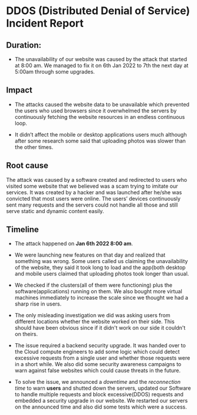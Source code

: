 # DDOS (Distributed Denial of Service) Incident Report

## Duration:

- The unavailability of our website was caused by the attack 
that started at 8:00 am. We managed to fix it on 6th Jan 2022 to 7th the 
next day at 5:00am through some upgrades.

## Impact

- The attacks caused the website data to be unavailable 
which prevented the users who used browsers since it 
overwhelmed the servers by continuously fetching  the website 
resources in an endless continuous loop.

- It didn’t affect the mobile or desktop applications users much 
although after some research some said that uploading photos was slower than the other times.

## Root cause

The attack was caused by a software created and redirected to users who 
visited some website that we believed was a scam trying to imitate our services.
It was created by a hacker and was launched after he/she was convicted that most users were online.
The users’ devices continuously sent many requests and the 
servers could not handle all those and still serve static and dynamic content easily.

## Timeline

- The attack happened on **Jan 6th 2022 8:00 am**.

- We were launching new features on that day and realized that something was wrong.
Some users called us claiming the unavailability of the website, they said it took long to load and the app(both desktop and mobile users
claimed that uploading photos took longer than usual.

- We checked if the clusters(all of them were functioning) plus the software(applications) running on them. We also bought more virtual machines immediately 
to increase the scale since we thought we had  a sharp rise in users.

- The only misleading investigation we did was asking users from different locations whether the website worked on their side.
This should have been obvious since if it didn't work on our side it couldn't on theirs.

- The issue required a backend security upgrade. 
It was handed over to the Cloud compute engineers to 
add some logic which could detect excessive requests from a single user and whether those requests were in a short while.
We also did some security awareness campaigns to warn against false websites which could cause threats in the future.

- To solve the issue, we announced a *downtime* and the *reconnection time* to warn __users__ and 
shutted down the servers, updated our Software to 
handle multiple requests and block excessive(DDOS) requests 
and embedded a security upgrade in our website. 
We restarted our servers on the announced time and also did some tests which were a success.

